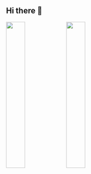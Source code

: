 ## Hi there 👋

<p align="left">
  <img width="32%" border-style:none; src="https://statistics.themajorones.dev/api?username=WilliamBC24&show_icons=true&theme=gruvbox&hide_border=true&rank_icon=github&include_all_commits=true&count_private=true&layout=compact" />
  <img width="32%" border-style:none; src="https://streak.themajorones.dev/?user=WilliamBC24&theme=gruvbox&hide_border=true&mode=weekly&include_all_commits=true&count_private=true&layout=compact" />
</p>
